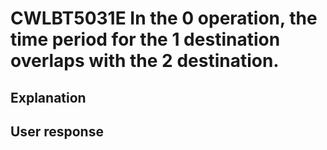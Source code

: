 # CWLBT5031E In the 0 operation, the time period for the 1 destination overlaps with the 2 destination.

## Explanation

## User response